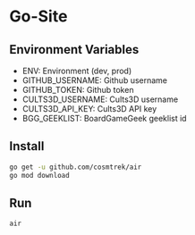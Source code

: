 # Go-Site

## Environment Variables

- ENV: Environment (dev, prod)
- GITHUB_USERNAME: Github username
- GITHUB_TOKEN: Github token
- CULTS3D_USERNAME: Cults3D username
- CULTS3D_API_KEY: Cults3D API key
- BGG_GEEKLIST: BoardGameGeek geeklist id

## Install

```bash
go get -u github.com/cosmtrek/air
go mod download
```

## Run

```bash
air
```
